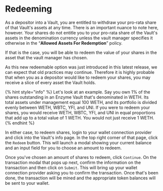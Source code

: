 # Redeeming

As a depositor into a Vault, you are entitled to withdraw your pro-rata share of that Vault's assets at any time. There is an important nuance to note here, however. Your shares do not entitle you to your pro-rata share of the Vault's assets in the denomination currency unless the vault manager specifies it otherwise in the “**Allowed Assets For Redemption**” policy.

If that is the case, you will be able to redeem the value of your shares in the asset that the vault manager has chosen.&#x20;

As this new redeemable option was just introduced in this latest release, we can expect that old practices may continue. Therefore it is highly probable that when you as a depositor would like to redeem your shares, you may receive a slice of every asset the Vault holds.

{% hint style="info" %}
Let's look at an example. Say you own 1% of the shares outstanding in an Enzyme Vault that's denominated in WETH. Its total assets under management equal 100 WETH, and its portfolio is divided evenly between WETH, WBTC, YFI, and UNI. If you were to redeem your shares, you would receive WETH, WBTC, YFI, and UNI in equal proportions that add up to a total value of 1 WETH. You would not just receive 1 WETH.
{% endhint %}

In either case, to redeem shares, login to your wallet connection provider and click into the Vault's info page. In the top right corner of that page, click the `Redeem` button. This will launch a modal showing your current balance and an input field for you to choose an amount to redeem.

Once you've chosen an amount of shares to redeem, click `Continue`. On the transaction modal that pops up next, confirm the information on the transaction and then click on `Submit`. This will bring up your wallet connection provider asking you to confirm the transaction. Once that's been done, the transaction will be mined and the appropriate token balances will be sent to your wallet.
